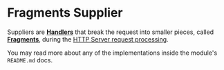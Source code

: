 # Fragments Supplier
Suppliers are [**Handlers**](https://github.com/Knotx/knotx-server-http/tree/master/api#routing-handlers)
that break the request into smaller pieces, called [**Fragments**](https://github.com/Knotx/knotx-fragments-handler/tree/master/api#knotx-fragment-api),
during the [HTTP Server request processing](https://github.com/Knotx/knotx-server-http#how-does-it-work).

You may read more about any of the implementations inside the module's `README.md` docs.